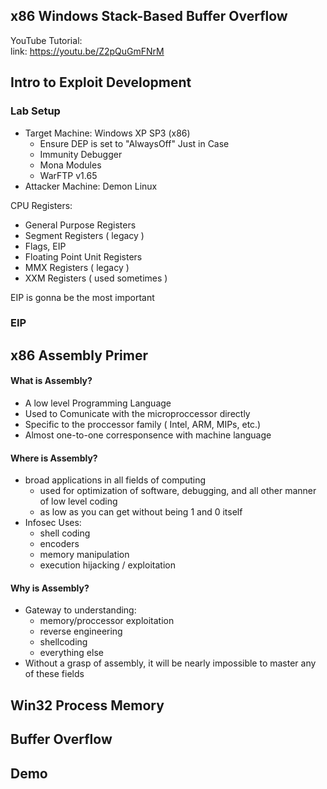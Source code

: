 ## x86 Windows Stack-Based Buffer Overflow

YouTube Tutorial: 
<br />
link: https://youtu.be/Z2pQuGmFNrM

## Intro to Exploit Development

### Lab Setup 

* Target Machine: Windows XP SP3 (x86)
     * Ensure DEP is set to "AlwaysOff" Just in Case
     * Immunity Debugger
     * Mona Modules
     * WarFTP v1.65
* Attacker Machine: Demon Linux 

CPU Registers: 

* General Purpose Registers 
* Segment Registers ( legacy )
* Flags, EIP
* Floating Point Unit Registers
* MMX Registers ( legacy )
* XXM Registers ( used sometimes )

EIP is gonna be the most important


### EIP 


## x86 Assembly Primer

#### What is Assembly? 

* A low level Programming Language 
* Used to Comunicate with the microproccessor directly
* Specific to the proccessor family ( Intel, ARM, MIPs, etc.)
* Almost one-to-one corresponsence with machine language 


#### Where is Assembly? 

* broad applications in all fields of computing
     * used for optimization of software, debugging, and all other manner of low level coding
     * as low as you can get without being 1 and 0 itself
* Infosec Uses: 
     * shell coding 
     * encoders 
     * memory manipulation 
     * execution hijacking / exploitation 


#### Why is Assembly? 

* Gateway to understanding: 
     * memory/proccessor exploitation 
     * reverse engineering
     * shellcoding
     * everything else 
* Without a grasp of assembly, it will be nearly impossible to master any of these fields


## Win32 Process Memory 

## Buffer Overflow 

## Demo 
